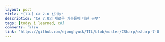 ```yaml
---
layout: post
title: "[TIL] C# 7.0 신기능"
description: "C# 7.0의 새로운 기능들에 대한 공부"
tags: [today i learned, c#]
comments: false
link: 'https://github.com/ejonghyuck/TIL/blob/master/CSharp/csharp-7-0-new-features.md'
---
```

